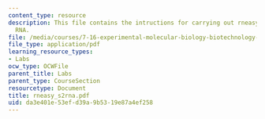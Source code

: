 ```yaml
---
content_type: resource
description: This file contains the intructions for carrying out rneasy prep of S2
  RNA.
file: /media/courses/7-16-experimental-molecular-biology-biotechnology-ii-spring-2005/da3e401e53efd39a9b5319e87a4ef258_rneasy_s2rna.pdf
file_type: application/pdf
learning_resource_types:
- Labs
ocw_type: OCWFile
parent_title: Labs
parent_type: CourseSection
resourcetype: Document
title: rneasy_s2rna.pdf
uid: da3e401e-53ef-d39a-9b53-19e87a4ef258
---
```

